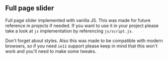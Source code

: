 ## Full page slider

Full page slider implemented with vanilla JS. This was made for future reference in projects if needed. If you want to use it in your project please take a look at `js` implementation by referencing `js/script.js`. 

Don't forget about styles. Also this was made to be compatible with modern browsers, so if you need `ie11` support please keep in mind that this won't work and you'll need to make some tweaks.
